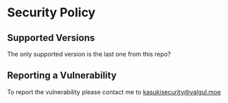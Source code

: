 # Security Policy

## Supported Versions

The only supported version is the last one from this repo?

## Reporting a Vulnerability

To report the vulnerability please contact me to kasukisecurity@valgul.moe
